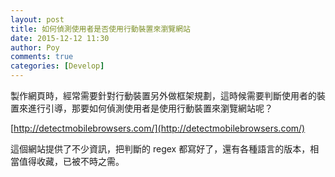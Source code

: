 ```yaml
---
layout: post
title: 如何偵測使用者是否使用行動裝置來瀏覽網站
date: 2015-12-12 11:30
author: Poy
comments: true
categories: [Develop]
---
```

製作網頁時，經常需要針對行動裝置另外做框架規劃，這時候需要判斷使用者的裝置來進行引導，那要如何偵測使用者是使用行動裝置來瀏覽網站呢？

[http://detectmobilebrowsers.com/](http://detectmobilebrowsers.com/)

這個網站提供了不少資訊，把判斷的 regex 都寫好了，還有各種語言的版本，相當值得收藏，已被不時之需。